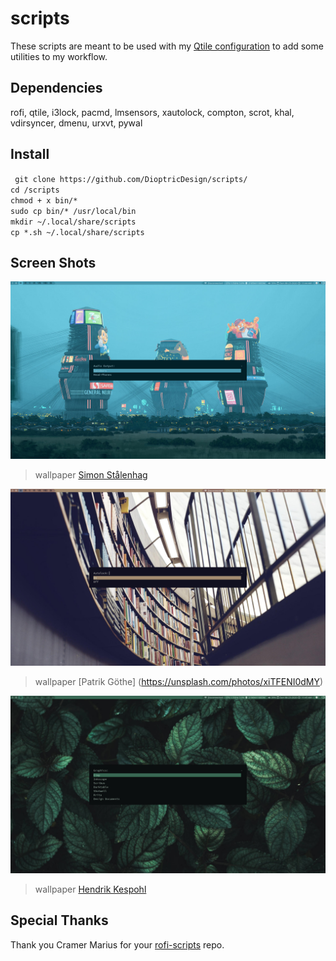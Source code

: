 # scripts
These scripts are meant to be used with my [Qtile configuration](https://github.com/DioptricDesign/qtile-chameleon) to add some utilities to my workflow.
## Dependencies
rofi, qtile, i3lock, pacmd, lmsensors, xautolock, compton, scrot, khal, vdirsyncer, dmenu,  urxvt, pywal
## Install
` git clone https://github.com/DioptricDesign/scripts/`<br> 
` cd /scripts `\
` chmod + x bin/* `\
` sudo cp bin/* /usr/local/bin `\
` mkdir ~/.local/share/scripts ` \
` cp *.sh ~/.local/share/scripts `
## Screen Shots 
![Screenshot1](screens/2020-08-23-114456_1920x1080_scrot.jpg)
>wallpaper [Simon Stålenhag](https://www.simonstalenhag.se/)

![Screenshot2](screens/2020-08-23-114513_1920x1080_scrot.jpg)
>wallpaper [Patrik Göthe] (https://unsplash.com/photos/xiTFENI0dMY)

![Screenshot3](screens/2020-08-23-114545_1920x1080_scrot.jpg)
>wallpaper [Hendrik Kespohl](https://unsplash.com/photos/2vlCKayU1e4)
## Special Thanks
Thank you Cramer Marius for your [rofi-scripts](https://github.com/cramermarius/rofi-menus) repo. 
